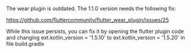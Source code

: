 The wear plugin is outdated. The 1.1.0 version needs the following fix:

https://github.com/fluttercommunity/flutter_wear_plugin/issues/25

While this issue persists, you can fix it by opening the flutter plugin code and changing
ext.kotlin_version = '1.5.10'
to
ext.kotlin_version = '1.5.20'
in file build.gradle
